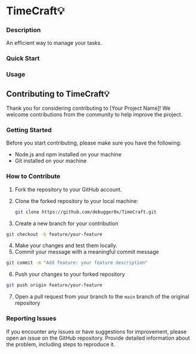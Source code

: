# TimeCraft💡

### Description

An efficient way to manage your tasks.

### Quick Start

### Usage

## Contributing to TimeCraft💡

Thank you for considering contributing to [Your Project Name]! We welcome contributions from the community to help improve the project.

### Getting Started

Before you start contributing, please make sure you have the following:

- Node.js and npm installed on your machine
- Git installed on your machine

### How to Contribute

1. Fork the repository to your GitHub account.
2. Clone the forked repository to your local machine:

   ```bash
   git clone https://github.com/debugger0x/TimeCraft.git
   ```

3. Create a new branch for your contribution

```bash
git checkout -b feature/your-feature
```

4. Make your changes and test them locally.
5. Commit your message with a meaningful commit message

```bash
git commit -m "Add feature: your feature description"
```

6. Push your changes to your forked repository

```bash
git push origin feature/your-feature
```

7. Open a pull request from your branch to the `main` branch of the original repository

### Reporting Issues

If you encounter any issues or have suggestions for improvement, please open an issue on the GitHub repository. Provide detailed information about the problem, including steps to reproduce it.
